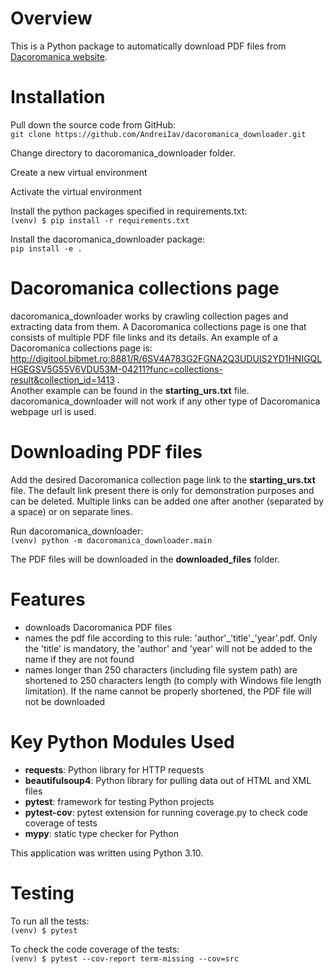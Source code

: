 # Overview
This is a Python package to automatically download PDF files from [Dacoromanica website](http://digitool.bibmet.ro:8881/R/PSCBLKPMY6HF14YIT63KQK1UNMBQV4VKUJY67SPN152CK7AI3F-01191?func=search). 


# Installation
Pull down the source code from GitHub:\
`git clone https://github.com/AndreiIav/dacoromanica_downloader.git`

Change directory to dacoromanica_downloader folder.

Create a new virtual environment

Activate the virtual environment

Install the python packages specified in requirements.txt:\
`(venv) $ pip install -r requirements.txt`

Install the dacoromanica_downloader package:\
`pip install -e .`

# Dacoromanica collections page
dacoromanica_downloader works by crawling collection pages and extracting data from them. A Dacoromanica collections page is one that consists of multiple PDF file links and its details. An example of a Dacoromanica collections page is: \
http://digitool.bibmet.ro:8881/R/6SV4A783G2FGNA2Q3UDUIS2YD1HNIGQLHGEGSV5G55V6VDU53M-04211?func=collections-result&collection_id=1413 .\
Another example can be found in the **starting_urs.txt** file. dacoromanica_downloader will not work if any other type of Dacoromanica webpage url is used.

# Downloading PDF files
Add the desired Dacoromanica collection page link to the **starting_urs.txt** file. The default link present there is only for demonstration purposes and can be deleted. Multiple links can be added one after another (separated by a space) or on separate lines.

Run dacoromanica_downloader:\
`(venv) python -m dacoromanica_downloader.main`

The PDF files will be downloaded in the **downloaded_files** folder.

# Features
- downloads Dacoromanica PDF files
- names the pdf file according to this rule: 'author'\_'title'\_'year'.pdf. Only the 'title' is mandatory, the 'author' and 'year' will not be added to the name if they are not found
- names longer than 250 characters (including file system path) are shortened to 250 characters length (to comply with Windows file length limitation). If the name cannot be properly shortened, the PDF file will not be downloaded

# Key Python Modules Used
- **requests**: Python library for HTTP requests
- **beautifulsoup4**: Python library for pulling data out of HTML and XML files
- **pytest**: framework for testing Python projects
- **pytest-cov**: pytest extension for running coverage\.py to check code coverage of tests
- **mypy**: static type checker for Python

This application was written using Python 3.10.


# Testing
To run all the tests:\
`(venv) $ pytest`

To check the code coverage of the tests:\
`(venv) $ pytest --cov-report term-missing --cov=src`




